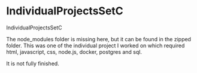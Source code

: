 # IndividualProjectsSetC
IndividualProjectsSetC

The node_modules folder is missing here, but it can be found in the zipped folder. 
This was one of the individual project I worked on which required html, javascript, css, node.js, docker, postgres and sql. 

It is not fully finished.
